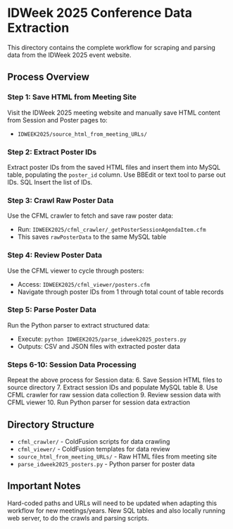 # IDWeek 2025 Conference Data Extraction

This directory contains the complete workflow for scraping and parsing data from the IDWeek 2025 event website.

## Process Overview

### Step 1: Save HTML from Meeting Site
Visit the IDWeek 2025 meeting website and manually save HTML content from Session and Poster pages to:
- `IDWEEK2025/source_html_from_meeting_URLs/`

### Step 2: Extract Poster IDs
Extract poster IDs from the saved HTML files and insert them into MySQL table, populating the `poster_id` column.
Use BBEdit or text tool to parse out IDs. SQL Insert the list of IDs.

### Step 3: Crawl Raw Poster Data
Use the CFML crawler to fetch and save raw poster data:
- Run: `IDWEEK2025/cfml_crawler/_getPosterSessionAgendaItem.cfm`
- This saves `rawPosterData` to the same MySQL table

### Step 4: Review Poster Data
Use the CFML viewer to cycle through posters:
- Access: `IDWEEK2025/cfml_viewer/posters.cfm`
- Navigate through poster IDs from 1 through total count of table records

### Step 5: Parse Poster Data
Run the Python parser to extract structured data:
- Execute: `python IDWEEK2025/parse_idweek2025_posters.py`
- Outputs: CSV and JSON files with extracted poster data

### Steps 6-10: Session Data Processing
Repeat the above process for Session data:
6. Save Session HTML files to source directory
7. Extract session IDs and populate MySQL table
8. Use CFML crawler for raw session data collection
9. Review session data with CFML viewer
10. Run Python parser for session data extraction

## Directory Structure
- `cfml_crawler/` - ColdFusion scripts for data crawling
- `cfml_viewer/` - ColdFusion templates for data review
- `source_html_from_meeting_URLs/` - Raw HTML files from meeting site
- `parse_idweek2025_posters.py` - Python parser for poster data

## Important Notes
Hard-coded paths and URLs will need to be updated when adapting this workflow for new meetings/years. New SQL tables and also locally running web server, to do the crawls and parsing scripts.
